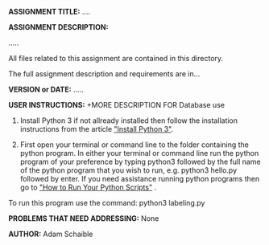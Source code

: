 **ASSIGNMENT TITLE:** ....

**ASSIGNMENT DESCRIPTION:**

.....

All files related to this assignment are contained in this directory.

The full assignment description and requirements are in...

**VERSION or DATE:** .....

**USER INSTRUCTIONS:** +MORE DESCRIPTION FOR Database use
1) Install Python 3 if not allready installed then follow the installation instructions from the article ["Install Python 3"](https://installpython3.com/).

2) First open your terminal or command line to the folder containing the python program. In either your terminal or command line run the python program of your preference by typing python3 followed by the full name of the python program that you wish to run, e.g. python3 hello.py followed by enter. If you need assistance running python programs then go to ["How to Run Your Python Scripts"](https://realpython.com/run-python-scripts/) .

To run this program use the command:
python3 labeling.py

**PROBLEMS THAT NEED ADDRESSING:** None

**AUTHOR:** Adam Schaible
